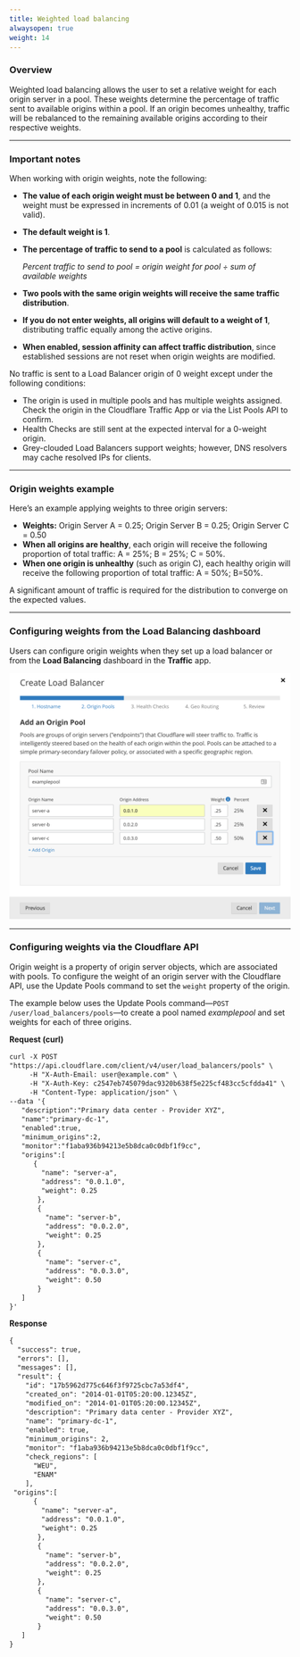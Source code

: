 ```yaml
---
title: Weighted load balancing
alwaysopen: true
weight: 14
---
```


### Overview

Weighted load balancing allows the user to set a relative weight for each origin server in a pool. These weights determine the percentage of traffic sent to available origins within a pool. If an origin becomes unhealthy, traffic will be rebalanced to the remaining available origins according to their respective weights.

---

### Important notes

When working with origin weights, note the following:

- **The value of each origin weight must be between 0 and 1**, and the weight must be expressed in increments of 0.01 (a weight of 0.015 is not valid).
- **The default weight is 1**.
- **The percentage of traffic to send to a pool** is calculated as follows:

  _Percent traffic to send to pool = origin weight for pool ÷ sum of available weights_

- **Two pools with the same origin weights will receive the same traffic distribution**.
- **If you do not enter weights, all origins will default to a weight of 1**, distributing traffic equally among the active origins.
- **When enabled, session affinity can affect traffic distribution**, since established sessions are not reset when origin weights are modified.

No traffic is sent to a Load Balancer origin of 0 weight except under the following conditions:

- The origin is used in multiple pools and has multiple weights assigned.  Check the origin in the Cloudflare Traffic App or via the List Pools API to confirm.
- Health Checks are still sent at the expected interval for a 0-weight origin.
- Grey-clouded Load Balancers support weights; however, DNS resolvers may cache resolved IPs for clients.

---

### Origin weights example

Here’s an example applying weights to three origin servers:

- **Weights:** Origin Server A = 0.25; Origin Server B = 0.25; Origin Server C = 0.50
- **When all origins are healthy**, each origin will receive the following proportion of total traffic: A = 25%; B = 25%; C = 50%.
- **When one origin is unhealthy** (such as origin C), each healthy origin will receive the following proportion of total traffic: A = 50%; B=50%.

A significant amount of traffic is required for the distribution to converge on the expected values.

---

### Configuring weights from the Load Balancing dashboard

Users can configure origin weights when they set up a load balancer or from the **Load Balancing** dashboard in the **Traffic** app.

![](../static/images/weighted-load-balancing-1.png)

---

### Configuring weights via the Cloudflare API

Origin weight is a property of origin server objects, which are associated with pools. To configure the weight of an origin server with the Cloudflare API, use the Update Pools command to set the `weight` property of the origin.

The example below uses the Update Pools command—`POST /user/load_balancers/pools`—to create a pool named _examplepool_ and set weights for each of three origins.

**Request (curl)**

```
curl -X POST "https://api.cloudflare.com/client/v4/user/load_balancers/pools" \
     -H "X-Auth-Email: user@example.com" \
     -H "X-Auth-Key: c2547eb745079dac9320b638f5e225cf483cc5cfdda41" \
     -H "Content-Type: application/json" \
--data '{
   "description":"Primary data center - Provider XYZ",
   "name":"primary-dc-1",
   "enabled":true,
   "minimum_origins":2,
   "monitor":"f1aba936b94213e5b8dca0c0dbf1f9cc",
   "origins":[
      {
        "name": "server-a",
        "address": "0.0.1.0",
        "weight": 0.25
       },
       {
         "name": "server-b",
         "address": "0.0.2.0",
         "weight": 0.25
       },
       {
         "name": "server-c",
         "address": "0.0.3.0",
         "weight": 0.50
       }
   ]
}'
```

**Response**

```
{
  "success": true,
  "errors": [],
  "messages": [],
  "result": {
    "id": "17b5962d775c646f3f9725cbc7a53df4",
    "created_on": "2014-01-01T05:20:00.12345Z",
    "modified_on": "2014-01-01T05:20:00.12345Z",
    "description": "Primary data center - Provider XYZ",
    "name": "primary-dc-1",
    "enabled": true,
    "minimum_origins": 2,
    "monitor": "f1aba936b94213e5b8dca0c0dbf1f9cc",
    "check_regions": [
      "WEU",
      "ENAM"
    ],
 "origins":[
      {
        "name": "server-a",
        "address": "0.0.1.0",
        "weight": 0.25
       },
       {
         "name": "server-b",
         "address": "0.0.2.0",
         "weight": 0.25
       },
       {
         "name": "server-c",
         "address": "0.0.3.0",
         "weight": 0.50
       }
   ]
}
```
